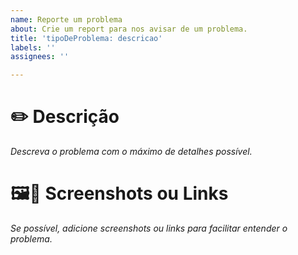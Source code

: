 ```yaml
---
name: Reporte um problema
about: Crie um report para nos avisar de um problema.
title: 'tipoDeProblema: descricao'
labels: ''
assignees: ''

---
```


# ✏️ Descrição
*Descreva o problema com o máximo de detalhes possível.*

# 🖼️🔗 Screenshots ou Links
*Se possível, adicione screenshots ou links para facilitar entender o problema.*

